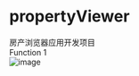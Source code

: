 # propertyViewer
房产浏览器应用开发项目  
Function 1  
![image](https://github.com/Xujiangjing/github_gif/blob/main/output.gif)
